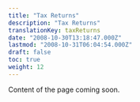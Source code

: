 ```yaml
---
title: "Tax Returns"
description: "Tax Returns"
translationKey: taxReturns
date: "2008-10-30T13:18:47.000Z"
lastmod: "2008-10-31T06:04:54.000Z"
draft: false
toc: true
weight: 12
---
```


Content of the page coming soon.
